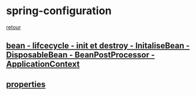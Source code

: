 # spring-configuration
[retour](https://github.com/grouault/spring-tutorial/blob/master/spring-contexte/notes/INDEX.md)

## [bean - lifcecycle - init et destroy - InitaliseBean - DisposableBean - BeanPostProcessor - ApplicationContext](https://github.com/grouault/spring-tutorial/blob/master/spring-contexte/notes/spring-configuration-xml/annotation-bean-post-processor.md)

## [properties](https://github.com/grouault/spring-tutorial/blob/master/spring-contexte/notes/spring-configuration-xml/properties.md)

